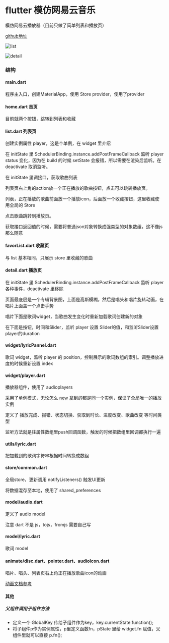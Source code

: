 # flutter 模仿网易云音乐

模仿网易云播放器（目前只做了简单列表和播放页）

[github地址](https://github.com/wayshon/music_flutter)

![list](../images/flutter/demolist.png)

![detail](../images/flutter/demodetail.png)

### 结构

#### main.dart

程序主入口，创建MaterialApp，使用 Store provider，使用了provider

#### home.dart  首页

目前就两个按钮，跳转到列表和收藏

#### list.dart 列表页

创建实例属性 player，这是个单例，在 widget 里介绍

在 initState 里 SchedulerBinding.instance.addPostFrameCallback 监听 player status 变化，因为在 build 的时候 setState 会报错，所以需要在渲染后监听。在 deactivate 取消监听。

在 initState 里调接口，获取歌曲列表

列表页右上角的action放一个正在播放的歌曲按钮，点击可以跳转播放页。

列表，正在播放的歌曲前面放一个播放icon，后面放一个收藏按钮，这里收藏使用全局的 Store

点击歌曲跳转到播放页。

获取接口返回值的时候，需要将普通json对象转换成强类型的对象数组，这不像js那么随意

#### favorList.dart  收藏页

与 list 基本相同，只展示 store 里收藏的歌曲

#### detail.dart 播放页

在 initState 里 SchedulerBinding.instance.addPostFrameCallback 监听 player 各种事件，deactivate 里移除

页面最底层是一个专辑背景图，上面是高斯模糊，然后是唱头和唱片旋转动画，在唱片上面盖一个点击手势

唱片下面是歌词widget，当歌曲发生变化时重新加载歌词创建新的对象

在下面是按钮，时间和Slider，监听 player 设置 Slider的值，和监听Slider设置player的duration

#### widget/lyricPannel.dart
 
 歌词 widget，监听 player 的 position，控制展示的歌词数组的索引。调整播放进度的时候重新设置 index

#### widget/player.dart

播放器组件，使用了 audioplayers

采用了单例模式，无论怎么 new 拿到的都是同一个实例，保证了全局唯一的播放实例

定义了 播放完成、报错、状态切换、获取到时长、进度改变、歌曲改变 等时间类型

监听方法就是往属性数组里push回调函数，触发的时候把数组里回调都执行一遍

#### utils/lyric.dart

把加载到的歌词字符串根据时间转换成数组

#### store/common.dart

全局store，更新调用 notifyListeners() 触发UI更新

将数据混存至本地，使用了 shared_preferences

#### model/audio.dart

定义了 audio model

注意 dart 不是 js，tojs，fromjs 需要自己写

#### model/lyric.dart

歌词 model

#### animate/disc.dart、pointer.dart、audioIcon.dart

唱片、唱头、列表页右上角正在播放歌曲icon的动画

[动画文档参考](https://book.flutterchina.club/chapter9/)

#### 其他

##### 父组件调用子组件方法
- 定义一个 GlobalKey 传给子组件作为key，key.currentState.function();
- 将子组件p作为实例属性，p里定义函数fn，pState 里给 widget.fn 赋值，父组件里就可以直接 p.fn();
